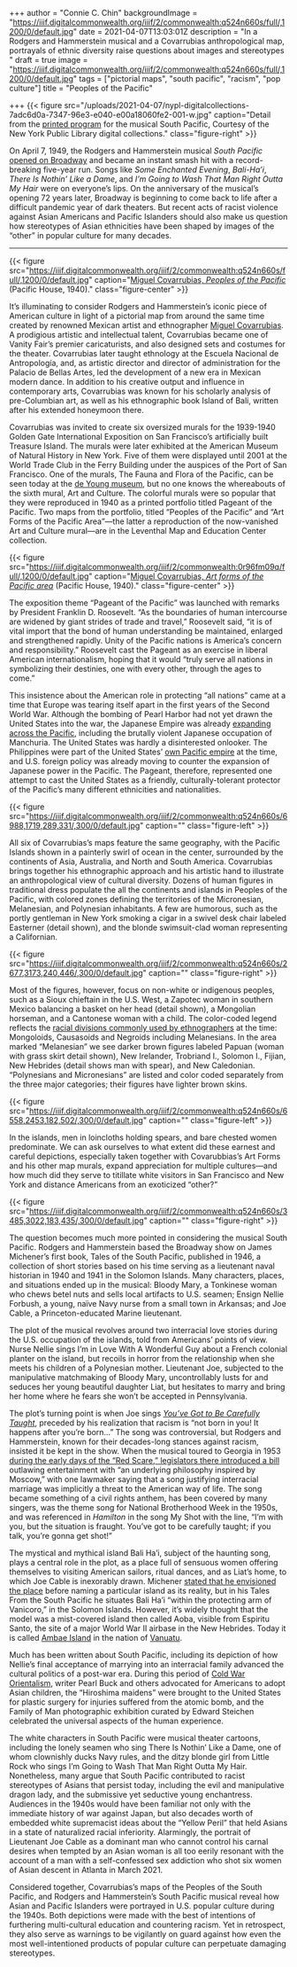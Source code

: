 +++
author = "Connie C. Chin"
backgroundImage = "https://iiif.digitalcommonwealth.org/iiif/2/commonwealth:q524n660s/full/,1200/0/default.jpg"
date = 2021-04-07T13:03:01Z
description = "In a Rodgers and Hammerstein musical and a Covarrubias anthropological map, portrayals of ethnic diversity raise questions about images and stereotypes "
draft = true
image = "https://iiif.digitalcommonwealth.org/iiif/2/commonwealth:q524n660s/full/,1200/0/default.jpg"
tags = ["pictorial maps", "south pacific", "racism", "pop culture"]
title = "Peoples of the Pacific"

+++
{{< figure src="/uploads/2021-04-07/nypl-digitalcollections-7adc6d0a-7347-96e3-e040-e00a18060fe2-001-w.jpg" caption="Detail from the [printed program](https://digitalcollections.nypl.org/items/7adc6d0a-7347-96e3-e040-e00a18060fe2) for the musical South Pacific, Courtesy of the New York Public Library digital collections." class="figure-right" >}}

On April 7, 1949, the Rodgers and Hammerstein musical _South Pacific_ [opened on Broadway](https://www.vanityfair.com/style/2018/02/rodgers-hammerstein-michener-south-pacific) and became an instant smash hit with a record-breaking five-year run. Songs like _Some Enchanted Evening_, _Bali-Ha’i_, _There Is Nothin’ Like a Dame_, and _I’m Going to Wash That Man Right Outta My Hair_ were on everyone’s lips. On the anniversary of the musical’s opening 72 years later, Broadway is beginning to come back to life after a difficult pandemic year of dark theaters. But recent acts of racist violence against Asian Americans and Pacific Islanders should also make us question how stereotypes of Asian ethnicities have been shaped by images of the “other” in popular culture for many decades.

***

{{< figure src="https://iiif.digitalcommonwealth.org/iiif/2/commonwealth:q524n660s/full/,1200/0/default.jpg" caption="[Miguel Covarrubias, _Peoples of the Pacific_](https://collections.leventhalmap.org/search/commonwealth:q524n348w) (Pacific House, 1940)." class="figure-center" >}}

It’s illuminating to consider Rodgers and Hammerstein’s iconic piece of American culture in light of a pictorial map from around the same time created by renowned Mexican artist and ethnographer [Miguel Covarrubias](https://en.wikipedia.org/wiki/Miguel_Covarrubias). A prodigious artistic and intellectual talent, Covarrubias became one of Vanity Fair’s premier caricaturists, and also designed sets and costumes for the theater. Covarrubias later taught ethnology at the Escuela Nacional de Antropología, and, as artistic director and director of administration for the Palacio de Bellas Artes, led the development of a new era in Mexican modern dance. In addition to his creative output and influence in contemporary arts, Covarrubias was known for his scholarly analysis of pre-Columbian art, as well as his ethnographic book Island of Bali, written after his extended honeymoon there.

Covarrubias was invited to create six oversized murals for the 1939-1940 Golden Gate International Exposition on San Francisco’s artificially built Treasure Island. The murals were later exhibited at the American Museum of Natural History in New York. Five of them were displayed until 2001 at the World Trade Club in the Ferry Building under the auspices of the Port of San Francisco. One of the murals, The Fauna and Flora of the Pacific, can be seen today at the [de Young museum](https://www.famsf.org/press-room/covarrubias-mural-now-view-de-young), but no one knows the whereabouts of the sixth mural, Art and Culture. The colorful murals were so popular that they were reproduced in 1940 as a printed portfolio titled Pageant of the Pacific. Two maps from the portfolio, titled “Peoples of the Pacific” and “Art Forms of the Pacific Area”—the latter a reproduction of the now-vanished Art and Culture mural—are in the Leventhal Map and Education Center collection.

{{< figure src="https://iiif.digitalcommonwealth.org/iiif/2/commonwealth:0r96fm09q/full/,1200/0/default.jpg" caption="[Miguel Covarrubias, _Art forms of the Pacific area_](https://collections.leventhalmap.org/search/commonwealth:0r96fm08f) (Pacific House, 1940)." class="figure-center" >}}

The exposition theme “Pageant of the Pacific” was launched with remarks by President Franklin D. Roosevelt. “As the boundaries of human intercourse are widened by giant strides of trade and travel,” Roosevelt said, “it is of vital import that the bond of human understanding be maintained, enlarged and strengthened rapidly. Unity of the Pacific nations is America’s concern and responsibility.” Roosevelt cast the Pageant as an exercise in liberal American internationalism, hoping that it would “truly serve all nations in symbolizing their destinies, one with every other, through the ages to come.”

This insistence about the American role in protecting “all nations” came at a time that Europe was tearing itself apart in the first years of the Second World War. Although the bombing of Pearl Harbor had not yet drawn the United States into the war, the Japanese Empire was already [expanding across the Pacific](https://www.leventhalmap.org/digital-exhibitions/bending-lines/why-persuade/1.6.1/), including the brutally violent Japanese occupation of Manchuria. The United States was hardly a disinterested onlooker. The Philippines were part of the United States’ [own Pacific empire](https://www.youtube.com/watch?v=dRVF9FJLUfY&ab_channel=GBHForumNetwork) at the time, and U.S. foreign policy was already moving to counter the expansion of Japanese power in the Pacific. The Pageant, therefore, represented one attempt to cast the United States as a friendly, culturally-tolerant protector of the Pacific’s many different ethnicities and nationalities.

{{< figure src="https://iiif.digitalcommonwealth.org/iiif/2/commonwealth:q524n660s/6988,1719,289,331/,300/0/default.jpg" caption="" class="figure-left" >}}

All six of Covarrubias’s maps feature the same geography, with the Pacific Islands shown in a painterly swirl of ocean in the center, surrounded by the continents of Asia, Australia, and North and South America. Covarrubias brings together his ethnographic approach and his artistic hand to illustrate an anthropological view of cultural diversity. Dozens of human figures in traditional dress populate the all the continents and islands in Peoples of the Pacific, with colored zones defining the territories of the Micronesian, Melanesian, and Polynesian inhabitants. A few are humorous, such as the portly gentleman in New York smoking a cigar in a swivel desk chair labeled Easterner (detail shown), and the blonde swimsuit-clad woman representing a Californian.

{{< figure src="https://iiif.digitalcommonwealth.org/iiif/2/commonwealth:q524n660s/2677,3173,240,446/,300/0/default.jpg" caption="" class="figure-right" >}}

Most of the figures, however, focus on non-white or indigenous peoples, such as a Sioux chieftain in the U.S. West, a Zapotec woman in southern Mexico balancing a basket on her head (detail shown), a Mongolian horseman, and a Cantonese woman with a child. The color-coded legend reflects the [racial divisions commonly used by ethnographers](https://www.leventhalmap.org/digital-exhibitions/bending-lines/how-to-bend/demystifying-data/) at the time: Mongoloids, Causasoids and Negroids including Melanesians. In the area marked “Melanesian” we see darker brown figures labeled Papuan (woman with grass skirt detail shown), New Irelander, Trobriand I., Solomon I., Fijian, New Hebrides (detail shows man with spear), and New Caledonian. “Polynesians and Micronesians” are listed and color coded separately from the three major categories; their figures have lighter brown skins.

{{< figure src="https://iiif.digitalcommonwealth.org/iiif/2/commonwealth:q524n660s/6558,2453,182,502/,300/0/default.jpg" caption="" class="figure-left" >}}

In the islands, men in loincloths holding spears, and bare chested women predominate. We can ask ourselves to what extent did these earnest and careful depictions, especially taken together with Covarubbias’s Art Forms and his other map murals, expand appreciation for multiple cultures—and how much did they serve to titillate white visitors in San Francisco and New York and distance Americans from an exoticized “other?”

{{< figure src="https://iiif.digitalcommonwealth.org/iiif/2/commonwealth:q524n660s/3485,3022,183,435/,300/0/default.jpg" caption="" class="figure-right" >}}

The question becomes much more pointed in considering the musical South Pacific. Rodgers and Hammerstein based the Broadway show on James Michener’s first book, Tales of the South Pacific, published in 1946, a collection of short stories based on his time serving as a lieutenant naval historian in 1940 and 1941 in the Solomon Islands. Many characters, places, and situations ended up in the musical: Bloody Mary, a Tonkinese woman who chews betel nuts and sells local artifacts to U.S. seamen; Ensign Nellie Forbush, a young, naïve Navy nurse from a small town in Arkansas; and Joe Cable, a Princeton-educated Marine lieutenant.

The plot of the musical revolves around two interracial love stories during the U.S. occupation of the islands, told from Americans’ points of view. Nurse Nellie sings I’m in Love With A Wonderful Guy about a French colonial planter on the island, but recoils in horror from the relationship when she meets his children of a Polynesian mother. Lieutenant Joe, subjected to the manipulative matchmaking of Bloody Mary, uncontrollably lusts for and seduces her young beautiful daughter Liat, but hesitates to marry and bring her home where he fears she won’t be accepted in Pennsylvania.

The plot’s turning point is when Joe sings [_You’ve Got to Be Carefully Taught_](https://en.wikipedia.org/wiki/You%27ve_Got_to_Be_Carefully_Taught), preceded by his realization that racism is “not born in you! It happens after you’re born…” The song was controversial, but Rodgers and Hammerstein, known for their decades-long stances against racism, insisted it be kept in the show. When the musical toured to Georgia in 1953 [during the early days of the “Red Scare,” legislators there introduced a bill](https://medium.com/writings-from-the-catholic-abbey-to-the-secular/rodgers-and-hammersteins-anthem-against-racism-253d5a1d2575) outlawing entertainment with “an underlying philosophy inspired by Moscow,” with one lawmaker saying that a song justifying interracial marriage was implicitly a threat to the American way of life. The song became something of a civil rights anthem, has been covered by many singers, was the theme song for National Brotherhood Week in the 1950s, and was referenced in *Hamilton* in the song My Shot with the line, “I’m with you, but the situation is fraught. You’ve got to be carefully taught; if you talk, you’re gonna get shot!”

The mystical and mythical island Bali Ha’i, subject of the haunting song, plays a central role in the plot, as a place full of sensuous women offering themselves to visiting American sailors, ritual dances, and as Liat’s home, to which Joe Cable is inexorably drawn. Michener [stated that he envisioned the place](https://www.chicagotribune.com/news/ct-xpm-2004-11-07-0411060325-story.html) before naming a particular island as its reality, but in his Tales From the South Pacific he situates Bali Ha’i “within the protecting arm of Vanicoro,” in the Solomon Islands. However, it’s widely thought that the model was a mist-covered island then called Aoba, visible from Espiritu Santo, the site of a major World War II airbase in the New Hebrides. Today it is called [Ambae Island](https://www.google.com/maps/place/Ambae/@-16.7444149,163.9990571,5z/data=!4m5!3m4!1s0x6ef383e0a38a815b:0xcd7533a365fb7b8a!8m2!3d-15.3745452!4d167.8138553) in the nation of [Vanuatu](https://en.wikipedia.org/wiki/Vanuatu).

Much has been written about South Pacific, including its depiction of how Nellie’s final acceptance of marrying into an interracial family advanced the cultural politics of a post-war era. During this period of [Cold War Orientalism](https://www.jstor.org/stable/10.1525/j.ctt1ppx9k), writer Pearl Buck and others advocated for Americans to adopt Asian children, the “Hiroshima maidens” were brought to the United States for plastic surgery for injuries suffered from the atomic bomb, and the Family of Man photographic exhibition curated by Edward Steichen celebrated the universal aspects of the human experience.

The white characters in South Pacific were musical theater cartoons, including the lonely seamen who sing There Is Nothin’ Like a Dame, one of whom clownishly ducks Navy rules, and the ditzy blonde girl from Little Rock who sings I’m Going to Wash That Man Right Outta My Hair. Nonetheless, many argue that South Pacific contributed to racist stereotypes of Asians that persist today, including the evil and manipulative dragon lady, and the submissive yet seductive young enchantress. Audiences in the 1940s would have been familiar not only with the immediate history of war against Japan, but also decades worth of embedded white supremacist ideas about the “Yellow Peril” that held Asians in a state of naturalized racial inferiority. Alarmingly, the portrait of Lieutenant Joe Cable as a dominant man who cannot control his carnal desires when tempted by an Asian woman is all too eerily resonant with the account of a man with a self-confessed sex addiction who shot six women of Asian descent in Atlanta in March 2021.

Considered together, Covarrubias’s maps of the Peoples of the South Pacific, and Rodgers and Hammerstein’s South Pacific musical reveal how Asian and Pacific Islanders were portrayed in U.S. popular culture during the 1940s. Both depictions were made with the best of intentions of furthering multi-cultural education and countering racism. Yet in retrospect, they also serve as warnings to be vigilantly on guard against how even the most well-intentioned products of popular culture can perpetuate damaging stereotypes.
